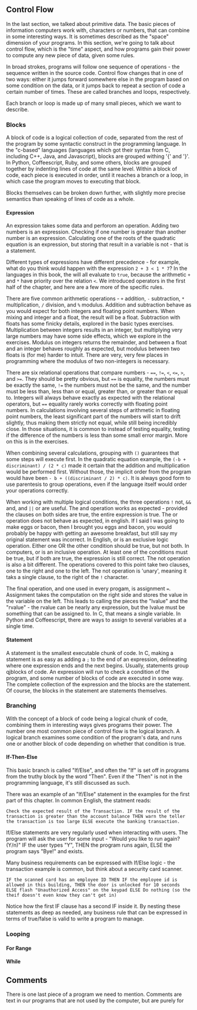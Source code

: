 ## Control Flow

In the last section, we talked about primitive data. The basic pieces of
information computers work with, characters or numbers, that can combine in
some interesting ways. It is sometimes described as the "space" dimension of
your programs. In this section, we're going to talk about control flow, which is
the "time" aspect, and how programs gain their power to compute any new piece of
data, given some rules.

In broad strokes, programs will follow one sequence of operations - the sequence
written in the source code. Control flow changes that in one of two ways: either
it jumps forward somewhere else in the program based on some condition on the
data, or it jumps back to repeat a section of code a certain number of times.
These are called branches and loops, respectively.

Each branch or loop is made up of many small pieces, which we want to describe.

### Blocks

A block of code is a logical collection of code, separated from the rest of the
program by some syntactic construct in the programming language. In the
"c-based" languages (languages which got their syntax from C, including C++,
Java, and Javascript), blocks are grouped withing '{' and '}'. In Python,
Coffeescript, Ruby, and some others, blocks are grouped together by indenting
lines of code at the same level. Within a block of code, each piece is executed
in order, until it reaches a branch or a loop, in which case the program moves
to executing that block.

Blocks themselves can be broken down further, with slightly more precise
semantics than speaking of lines of code as a whole.

#### Expression

An expression takes some data and perforom an operation. Adding two numbers is
an expression. Checking if one number is greater than another number is an
expression. Calculating one of the roots of the quadratic equation is an
expression, but storing that result in a variable is not - that is a statement.

Different types of expressions have different precedence - for example, what do
you think would happen with the expression `2 + 3 < 1 * 7`? In the languages in
this book, the will all evaluate to `true`, because the arithmetic `+` and `*`
have priority over the relation `<`. We introduced operators in the first half
of the chapter, and here are a few more of the specific rules.

There are five common arithmetic operations - `+` addition, `-` subtraction,
`*` multiplication, `/` division, and `%` modulus. Addition and subtraction
behave as you would expect for both integers and floating point numbers. When
mixing and integer and a float, the result will be a float. Subtraction with
floats has some finicky details, explored in the basic types exercises.
Multiplication between integers results in an integer, but multiplying very
large numbers may have some side effects, which we explore in the exercises.
Modulus on integers returns the remainder, and between a float and an integer
behaves roughly as expected, but modulus between two floats is (for me) harder
to intuit. There are very, very few places in programming where the modulus of
two non-integers is necessary.

There are six relational operations that compare numbers - `==`, `!=`, `<`,
`<=`, `>`, and `>=`. They should be pretty obvious, but `==` is equality, the
numbers must be exactly the same, `!=` the numbers must not be the same, and the
number must be less than, less than or equal, greater than, or greater than or
equal to. Integers will always behave exactly as expected with the relational
operators, but `==` equality rarely works correctly with floating point numbers.
In calculations involving several steps of arithmetic in floating point numbers,
the least significant part of the numbers will start to drift slightly, thus
making them strictly not equal, while still being incredibly close. In those
situations, it is common to instead of testing equality, testing if the
difference of the numbers is less than some small error margin. More on this is
in the exercises.

When combining several calculations, grouping with `()` guarantees that some
steps will execute first. In the quadratic equation example, the
`(-b + discriminant) / (2 * c)` made it certain that the addition and
multiplication would be performed first. Without those, the implicit order from
the program would have been `- b + ((discriminant / 2) * c)`. It is always good
form to use parentesis to group operations, even if the language itself would
order your operations correctly.

When working with multiple logical conditions, the three operations `!` not,
`&&` and, and `||` or are useful. The and operation works as expected - provided
the clauses on both sides are true, the entire expression is true. The or
operation does not behave as expected, in english. If I said I was going to make
eggs or bacon, then I brought you eggs and bacon, you would probably be happy
with getting an awesome breakfast, but still say my original statement was
incorrect. In English, or is an exclusive logic operation. Either one OR the
other condition should be true, but not both. In computers, or is an inclusive
operation. At least one of the conditions must be true, but if both are true,
the expression is still correct. The not operation is also a bit different. The
operations covered to this point take two clauses, one to the right and one
to the left. The not operation is 'unary', meaning it taks a single clause, to
the right of the `!` character.

The final operation, and one used in every progam, is assignment `=`. Assignment
takes the computation on the right side and stores the value in the variable on
the left. This leads to calling the pieces the "lvalue" and the "rvalue" - the
rvalue can be nearly any expression, but the lvalue must be something that can
be assigned to. In C, that means a single variable. In Python and Coffeescript,
there are ways to assign to several variables at a single time.

#### Statement

A statement is the smallest executable chunk of code. In C, making a statement
is as easy as adding a `;` to the end of an expression, delineating where one
expression ends and the next begins. Usually, statements group qjblocks of code.
An expression will run to check a condition of the program, and some number of
blocks of code are executed in some way. The complete collection of the
expression and the blocks are the statement. Of course, the blocks in the
statement are statements themselves.

### Branching

With the concept of a block of code being a logical chunk of code, combining
them in interesting ways gives programs their power. The number one most common
piece of control flow is the logical branch. A logical branch examines some
condition of the program's data, and runs one or another block of code depending
on whether that condition is true.

#### If-Then-Else

This basic branch is called "If/Else", and often the "If" is set off in programs
from the truthy block by the word "Then". Even if the "Then" is not in the
programming language, it's still discussed as such.

There was an example of an "If/Else" statement in the examples for the first
part of this chapter. In common English, the statment reads:

`
	Check the expected result of the Transaction.
	IF the result of the transaction is greater than the account balance
	THEN warn the teller the transaction is too large
	ELSE execute the banking transaction.
`

If/Else statements are very regularly used when interacting with users. The
program will ask the user for some input - "Would you like to run again? (Y/n)"
IF the user types "Y", THEN the program runs again, ELSE the program says "Bye!"
and exists.

Many business requirements can be expressed with If/Else logic - the transaction
example is common, but think about a security card scanner.

`
	IF the scanned card has an employee ID
	THEN
		IF the employee id is allowed in this building,
		THEN
			the door is unlocked for 10 seconds
		ELSE
			flash "Unauthorized Access" on the keypad
	ELSE
		Do nothing (so the theif doesn't even know they can't get in)
`

Notice how the first IF clause has a second IF inside it. By nesting these
statements as deep as needed, any business rule that can be expressed in terms
of true/false is valid to write a program to manage. 

### Looping



#### For Range

#### While

## Comments

There is one last piece of a program we need to mention. Comments are text in
our programs that are not used by the computer, but are purely for
